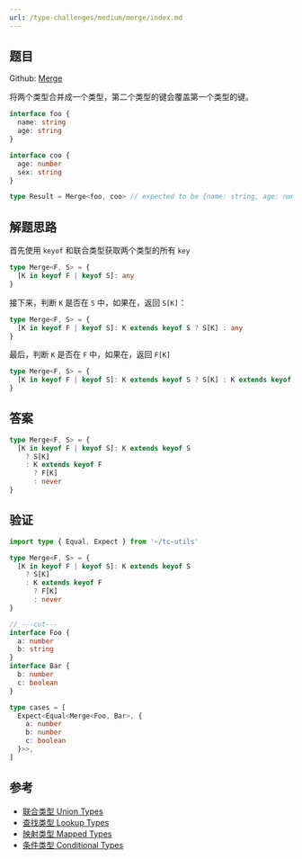 ```yaml
---
url: /type-challenges/medium/merge/index.md
---
```

## 题目

Github: [Merge](https://github.com/type-challenges/type-challenges/blob/main/questions/00599-medium-merge/)

将两个类型合并成一个类型，第二个类型的键会覆盖第一个类型的键。

```ts
interface foo {
  name: string
  age: string
}

interface coo {
  age: number
  sex: string
}

type Result = Merge<foo, coo> // expected to be {name: string, age: number, sex: string}
```

## 解题思路

首先使用 `keyof` 和联合类型获取两个类型的所有 `key`

```ts
type Merge<F, S> = {
  [K in keyof F | keyof S]: any
}
```

接下来，判断 `K` 是否在 `S` 中，如果在，返回 `S[K]`：

```ts
type Merge<F, S> = {
  [K in keyof F | keyof S]: K extends keyof S ? S[K] : any
}
```

最后，判断 `K` 是否在 `F` 中，如果在，返回 `F[K]`

```ts
type Merge<F, S> = {
  [K in keyof F | keyof S]: K extends keyof S ? S[K] : K extends keyof F ? F[K] : never
}
```

## 答案

```ts
type Merge<F, S> = {
  [K in keyof F | keyof S]: K extends keyof S
    ? S[K]
    : K extends keyof F
      ? F[K]
      : never
}
```

## 验证

```ts twoslash
import type { Equal, Expect } from '~/tc-utils'

type Merge<F, S> = {
  [K in keyof F | keyof S]: K extends keyof S
    ? S[K]
    : K extends keyof F
      ? F[K]
      : never
}

// ---cut---
interface Foo {
  a: number
  b: string
}
interface Bar {
  b: number
  c: boolean
}

type cases = [
  Expect<Equal<Merge<Foo, Bar>, {
    a: number
    b: number
    c: boolean
  }>>,
]
```

## 参考

* [联合类型 Union Types](https://www.typescriptlang.org/docs/handbook/2/everyday-types.html#union-types)
* [查找类型 Lookup Types](https://www.typescriptlang.org/docs/handbook/release-notes/typescript-2-1.html#keyof-and-lookup-types)
* [映射类型 Mapped Types](https://www.typescriptlang.org/docs/handbook/2/mapped-types.html)
* [条件类型 Conditional Types](https://www.typescriptlang.org/docs/handbook/2/conditional-types.html)
